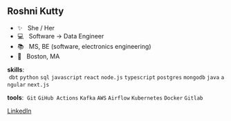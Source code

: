 ## Roshni Kutty 


  -  ✨  <span>&nbsp;</span>  She / Her
  -  :computer:  <span>&nbsp;</span>  Software -> Data Engineer
  -  📚 <span>&nbsp;</span>  MS, BE (software, electronics engineering)
  -  🏡 <span>&nbsp;</span>  Boston, MA


**skills**: <span>&nbsp;</span>`dbt`<span>&nbsp;</span>`python`<span>&nbsp;</span>`sql`<span>&nbsp;</span>`javascript`<span>&nbsp;</span>`react`<span>&nbsp;</span>`node.js`<span>&nbsp;</span>`typescript`<span>&nbsp;</span>`postgres`<span>&nbsp;</span>`mongodb`<span>&nbsp;</span>`java`<span>&nbsp;</span>`angular`<span>&nbsp;</span>`next.js`

**tools**: <span>&nbsp;</span>`Git`<span>&nbsp;</span>`GiHub Actions`<span>&nbsp;</span>`Kafka`<span>&nbsp;</span>`AWS`<span>&nbsp;</span>`Airflow`<span>&nbsp;</span>`Kubernetes`<span>&nbsp;</span>`Docker`<span>&nbsp;</span>`Gitlab`

[LinkedIn](https://www.linkedin.com/in/roshnikutty)

